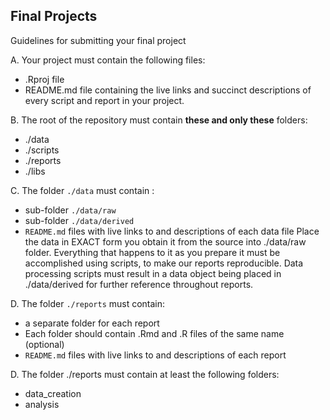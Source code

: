 Final Projects
--- 
Guidelines for submitting your final project

A. Your project must contain the following files:
* .Rproj file
* README.md file containing the live links and succinct descriptions of every script and report in your project.

B. The root of the repository must contain **these and only these** folders: 
* ./data
* ./scripts
* ./reports
* ./libs

C. The folder `./data` must contain :
* sub-folder `./data/raw` 
* sub-folder `./data/derived` 
* `README.md` files with live links to and descriptions of each data file 
Place the data in EXACT form you obtain it from the source into ./data/raw folder. Everything that happens to it as you prepare it must be accomplished using scripts, to make our reports reproducible. Data processing scripts must result in a data object being placed in ./data/derived for further reference throughout reports.  

D. The folder `./reports` must contain:
* a separate folder for each report  
* Each folder should contain .Rmd and .R files of the same name (optional) 
* `README.md` files with live links to and descriptions of each report 


D. The folder ./reports must contain at least the following folders:
* data_creation
* analysis